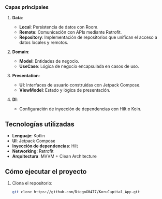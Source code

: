 
### Capas principales

1. **Data**:
   - **Local**: Persistencia de datos con Room.
   - **Remote**: Comunicación con APIs mediante Retrofit.
   - **Repository**: Implementación de repositorios que unifican el acceso a datos locales y remotos.

2. **Domain**:
   - **Model**: Entidades de negocio.
   - **UseCase**: Lógica de negocio encapsulada en casos de uso.

3. **Presentation**:
   - **UI**: Interfaces de usuario construidas con Jetpack Compose.
   - **ViewModel**: Estado y lógica de presentación.

4. **DI**:
   - Configuración de inyección de dependencias con Hilt o Koin.

## Tecnologías utilizadas

- **Lenguaje**: Kotlin
- **UI**: Jetpack Compose
- **Inyección de dependencias**: Hilt
- **Networking**: Retrofit
- **Arquitectura**: MVVM + Clean Architecture

## Cómo ejecutar el proyecto

1. Clona el repositorio:
   ```bash
   git clone https://github.com/DiegoG0477/KoruCapital_App.git
